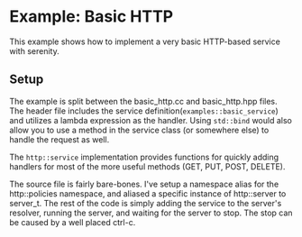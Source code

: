 # Example: Basic HTTP

This example shows how to implement a very basic HTTP-based service with
serenity.

## Setup

The example is split between the basic\_http.cc and basic\_http.hpp files. The
header file includes the service definition(`examples::basic_service`) and
utilizes a lambda expression as the handler. Using `std::bind` would also allow
you to use a method in the service class (or somewhere else) to handle the
request as well.

The `http::service` implementation provides functions for quickly adding handlers
for most of the more useful methods (GET, PUT, POST, DELETE).

The source file is fairly bare-bones. I've setup a namespace alias for the
http::policies namespace, and aliased a specific instance of http::server to
server\_t. The rest of the code is simply adding the service to the server's
resolver, running the server, and waiting for the server to stop.  The stop
can be caused by a well placed ctrl-c.

